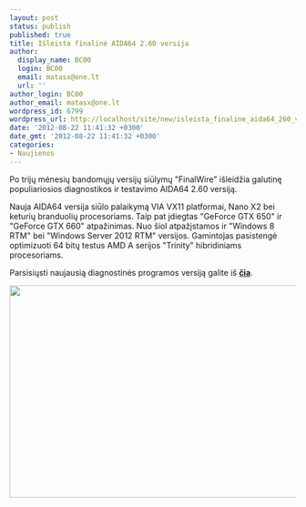 ```yaml
---
layout: post
status: publish
published: true
title: Išleista finalinė AIDA64 2.60 versija
author:
  display_name: BC00
  login: BC00
  email: matasx@one.lt
  url: ''
author_login: BC00
author_email: matasx@one.lt
wordpress_id: 6799
wordpress_url: http://localhost/site/new/isleista_finaline_aida64_260_versija/
date: '2012-08-22 11:41:32 +0300'
date_gmt: '2012-08-22 11:41:32 +0300'
categories:
- Naujienos
---
```

<p>
	Po trijų mėnesių bandomųjų versijų siūlymų &quot;FinalWire&quot; i&scaron;leidžia galutinę populiariosios diagnostikos ir testavimo AIDA64 2.60 versiją.</p>
<p>
	Nauja AIDA64 versija siūlo palaikymą VIA VX11 platformai, Nano X2 bei keturių branduolių procesoriams. Taip pat įdiegtas &quot;GeForce GTX 650&quot; ir &quot;GeForce GTX 660&quot; atpažinimas. Nuo &scaron;iol atpažįstamos ir &quot;Windows 8 RTM&quot; bei &quot;Windows Server 2012 RTM&quot; versijos. Gamintojas pasistengė optimizuoti 64 bitų testus AMD A serijos &quot;Trinity&quot; hibridiniams procesoriams.</p>
<p>
	Parsisiųsti naujausią diagnostinės programos versiją galite i&scaron; <a href="http://www.techpowerup.com/downloads/2163/AIDA64_Extreme_Edition_v2.60_%28.EXE_Package%29.html"><strong>čia</strong></a>.</p>
<p>
	<img alt="" src="http://technews.lt/userfiles/aida64v2_60.jpg" style="width: 520px; height: 373px;" /></p>
